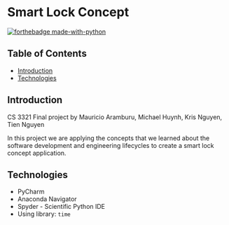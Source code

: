 # Smart Lock Concept

[![forthebadge made-with-python](http://ForTheBadge.com/images/badges/made-with-python.svg)](https://www.python.org/)

## Table of Contents
* [Introduction](#introduction)
* [Technologies](#technologies)

## Introduction
CS 3321 Final project by Mauricio Aramburu, Michael Huynh, Kris Nguyen, Tien Nguyen

In this project we are applying the concepts that we learned about the software development and engineering lifecycles to create a smart lock concept application. 

## Technologies
* PyCharm
* Anaconda Navigator
* Spyder - Scientific Python IDE 
* Using library: `time`
